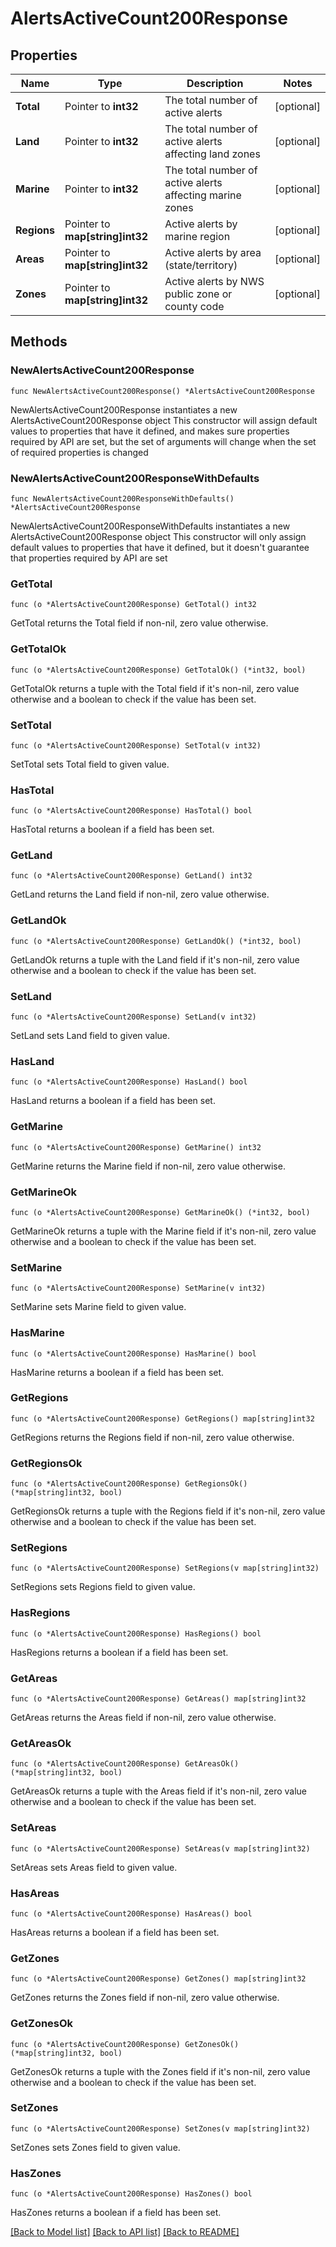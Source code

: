 # AlertsActiveCount200Response

## Properties

Name | Type | Description | Notes
------------ | ------------- | ------------- | -------------
**Total** | Pointer to **int32** | The total number of active alerts | [optional] 
**Land** | Pointer to **int32** | The total number of active alerts affecting land zones | [optional] 
**Marine** | Pointer to **int32** | The total number of active alerts affecting marine zones | [optional] 
**Regions** | Pointer to **map[string]int32** | Active alerts by marine region | [optional] 
**Areas** | Pointer to **map[string]int32** | Active alerts by area (state/territory) | [optional] 
**Zones** | Pointer to **map[string]int32** | Active alerts by NWS public zone or county code | [optional] 

## Methods

### NewAlertsActiveCount200Response

`func NewAlertsActiveCount200Response() *AlertsActiveCount200Response`

NewAlertsActiveCount200Response instantiates a new AlertsActiveCount200Response object
This constructor will assign default values to properties that have it defined,
and makes sure properties required by API are set, but the set of arguments
will change when the set of required properties is changed

### NewAlertsActiveCount200ResponseWithDefaults

`func NewAlertsActiveCount200ResponseWithDefaults() *AlertsActiveCount200Response`

NewAlertsActiveCount200ResponseWithDefaults instantiates a new AlertsActiveCount200Response object
This constructor will only assign default values to properties that have it defined,
but it doesn't guarantee that properties required by API are set

### GetTotal

`func (o *AlertsActiveCount200Response) GetTotal() int32`

GetTotal returns the Total field if non-nil, zero value otherwise.

### GetTotalOk

`func (o *AlertsActiveCount200Response) GetTotalOk() (*int32, bool)`

GetTotalOk returns a tuple with the Total field if it's non-nil, zero value otherwise
and a boolean to check if the value has been set.

### SetTotal

`func (o *AlertsActiveCount200Response) SetTotal(v int32)`

SetTotal sets Total field to given value.

### HasTotal

`func (o *AlertsActiveCount200Response) HasTotal() bool`

HasTotal returns a boolean if a field has been set.

### GetLand

`func (o *AlertsActiveCount200Response) GetLand() int32`

GetLand returns the Land field if non-nil, zero value otherwise.

### GetLandOk

`func (o *AlertsActiveCount200Response) GetLandOk() (*int32, bool)`

GetLandOk returns a tuple with the Land field if it's non-nil, zero value otherwise
and a boolean to check if the value has been set.

### SetLand

`func (o *AlertsActiveCount200Response) SetLand(v int32)`

SetLand sets Land field to given value.

### HasLand

`func (o *AlertsActiveCount200Response) HasLand() bool`

HasLand returns a boolean if a field has been set.

### GetMarine

`func (o *AlertsActiveCount200Response) GetMarine() int32`

GetMarine returns the Marine field if non-nil, zero value otherwise.

### GetMarineOk

`func (o *AlertsActiveCount200Response) GetMarineOk() (*int32, bool)`

GetMarineOk returns a tuple with the Marine field if it's non-nil, zero value otherwise
and a boolean to check if the value has been set.

### SetMarine

`func (o *AlertsActiveCount200Response) SetMarine(v int32)`

SetMarine sets Marine field to given value.

### HasMarine

`func (o *AlertsActiveCount200Response) HasMarine() bool`

HasMarine returns a boolean if a field has been set.

### GetRegions

`func (o *AlertsActiveCount200Response) GetRegions() map[string]int32`

GetRegions returns the Regions field if non-nil, zero value otherwise.

### GetRegionsOk

`func (o *AlertsActiveCount200Response) GetRegionsOk() (*map[string]int32, bool)`

GetRegionsOk returns a tuple with the Regions field if it's non-nil, zero value otherwise
and a boolean to check if the value has been set.

### SetRegions

`func (o *AlertsActiveCount200Response) SetRegions(v map[string]int32)`

SetRegions sets Regions field to given value.

### HasRegions

`func (o *AlertsActiveCount200Response) HasRegions() bool`

HasRegions returns a boolean if a field has been set.

### GetAreas

`func (o *AlertsActiveCount200Response) GetAreas() map[string]int32`

GetAreas returns the Areas field if non-nil, zero value otherwise.

### GetAreasOk

`func (o *AlertsActiveCount200Response) GetAreasOk() (*map[string]int32, bool)`

GetAreasOk returns a tuple with the Areas field if it's non-nil, zero value otherwise
and a boolean to check if the value has been set.

### SetAreas

`func (o *AlertsActiveCount200Response) SetAreas(v map[string]int32)`

SetAreas sets Areas field to given value.

### HasAreas

`func (o *AlertsActiveCount200Response) HasAreas() bool`

HasAreas returns a boolean if a field has been set.

### GetZones

`func (o *AlertsActiveCount200Response) GetZones() map[string]int32`

GetZones returns the Zones field if non-nil, zero value otherwise.

### GetZonesOk

`func (o *AlertsActiveCount200Response) GetZonesOk() (*map[string]int32, bool)`

GetZonesOk returns a tuple with the Zones field if it's non-nil, zero value otherwise
and a boolean to check if the value has been set.

### SetZones

`func (o *AlertsActiveCount200Response) SetZones(v map[string]int32)`

SetZones sets Zones field to given value.

### HasZones

`func (o *AlertsActiveCount200Response) HasZones() bool`

HasZones returns a boolean if a field has been set.


[[Back to Model list]](../README.md#documentation-for-models) [[Back to API list]](../README.md#documentation-for-api-endpoints) [[Back to README]](../README.md)



